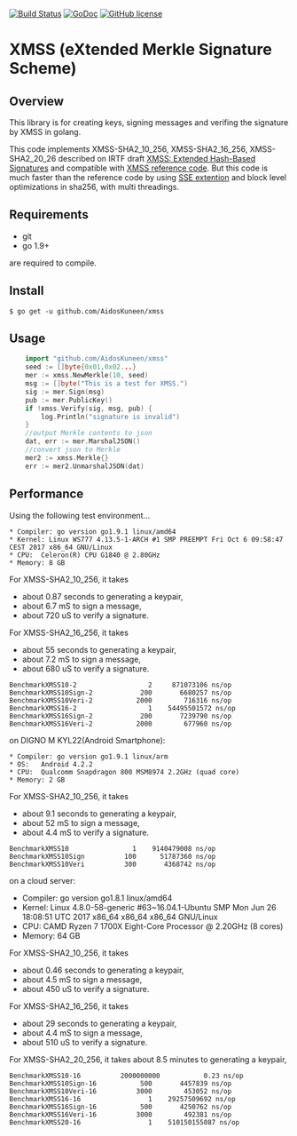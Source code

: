 [![Build Status](https://travis-ci.org/AidosKuneen/xmss.svg?branch=master)](https://travis-ci.org/AidosKuneen/xmss)
[![GoDoc](https://godoc.org/github.com/AidosKuneen/xmss?status.svg)](https://godoc.org/github.com/AidosKuneen/xmss)
[![GitHub license](https://img.shields.io/badge/license-MIT-blue.svg)](https://raw.githubusercontent.com/AidosKuneen/xmss/master/LICENSE)


XMSS (eXtended Merkle Signature Scheme)
=====

## Overview

This library is for creating keys, signing messages and verifing the signature by XMSS in golang.

This code implements XMSS-SHA2_10_256, 
XMSS-SHA2_16_256, XMSS-SHA2_20_26 described on IRTF draft [XMSS: Extended Hash-Based Signatures](https://datatracker.ietf.org/doc/draft-irtf-cfrg-xmss-hash-based-signatures/) and 
compatible with [XMSS reference code](https://github.com/joostrijneveld/xmss-reference).
But this code is much faster than the reference code by using [SSE extention](https://github.com/minio/sha256-simd) and block level optimizations in sha256,
with multi threadings.


## Requirements

* git
* go 1.9+

are required to compile.


## Install
    $ go get -u github.com/AidosKuneen/xmss


## Usage

```go
	import "github.com/AidosKuneen/xmss"
	seed := []byte{0x01,0x02...}
	mer := xmss.NewMerkle(10, seed)
	msg := []byte("This is a test for XMSS.")
	sig := mer.Sign(msg)
	pub := mer.PublicKey()
	if !xmss.Verify(sig, msg, pub) {
		log.Println("signature is invalid")
	}
	//output Merkle contents to json
	dat, err := mer.MarshalJSON()
	//convert json to Merkle
	mer2 := xmss.Merkle{}
    err := mer2.UnmarshalJSON(dat)
```

## Performance

Using the following test environment...

```
* Compiler: go version go1.9.1 linux/amd64
* Kernel: Linux WS777 4.13.5-1-ARCH #1 SMP PREEMPT Fri Oct 6 09:58:47 CEST 2017 x86_64 GNU/Linux
* CPU:  Celeron(R) CPU G1840 @ 2.80GHz 
* Memory: 8 GB
```


For XMSS-SHA2_10_256, it takes 

* about 0.87 seconds to generating a keypair,
* about 6.7 mS to sign a message,
* about 720 uS to verify a signature.

For XMSS-SHA2_16_256, it takes 

* about 55 seconds to generating a keypair,
* about 7.2 mS to sign a message,
* about 680 uS to verify a signature.


```
BenchmarkXMSS10-2       	       2	 871073106 ns/op
BenchmarkXMSS10Sign-2   	     200	   6680257 ns/op
BenchmarkXMSS10Veri-2   	    2000	    716316 ns/op
BenchmarkXMSS16-2       	       1	54495501572 ns/op
BenchmarkXMSS16Sign-2   	     200	   7239790 ns/op
BenchmarkXMSS16Veri-2   	    2000	    677960 ns/op
```

on DIGNO M KYL22(Android Smartphone):

```
* Compiler: go version go1.9.1 linux/arm
* OS: 	Android 4.2.2
* CPU:	Qualcomm Snapdragon 800 MSM8974 2.2GHz (quad core)
* Memory: 2 GB
```


For XMSS-SHA2_10_256, it takes 

* about 9.1 seconds to generating a keypair,
* about 52 mS to sign a message,
* about 4.4 mS to verify a signature.

```
BenchmarkXMSS10     	       1	9140479008 ns/op
BenchmarkXMSS10Sign 	     100	  51787360 ns/op
BenchmarkXMSS10Veri 	     300	   4368742 ns/op
```

on a cloud server:

* Compiler: go version go1.8.1 linux/amd64
* Kernel: Linux 4.8.0-58-generic #63~16.04.1-Ubuntu SMP Mon Jun 26 18:08:51 UTC 2017 x86_64 x86_64 x86_64 GNU/Linux
* CPU:  CAMD Ryzen 7 1700X Eight-Core Processor @ 2.20GHz (8 cores)
* Memory: 64 GB


For XMSS-SHA2_10_256, it takes 

* about 0.46 seconds to generating a keypair,
* about 4.5 mS to sign a message,
* about 450 uS to verify a signature.

For XMSS-SHA2_16_256, it takes 

* about  29 seconds to generating a keypair,
* about  4.4 mS to sign a message,
* about  510 uS to verify a signature.


For XMSS-SHA2_20_256, it takes 
about  8.5 minutes to generating a keypair,


```
BenchmarkXMSS10-16        	2000000000	         0.23 ns/op
BenchmarkXMSS10Sign-16    	     500	   4457839 ns/op
BenchmarkXMSS10Veri-16    	    3000	    453052 ns/op
BenchmarkXMSS16-16        	       1	29257509692 ns/op
BenchmarkXMSS16Sign-16    	     500	   4250762 ns/op
BenchmarkXMSS16Veri-16    	    3000	    492381 ns/op
BenchmarkXMSS20-16        	       1	510150155087 ns/op
```
